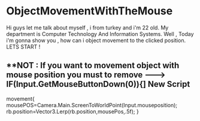 # ObjectMovementWithTheMouse
Hi guys let me talk about myself , i from turkey and i'm 22 old. My department is Computer Technology And Information Systems. 
Well , Today i'm gonna show you , how can i object movement to the clicked position. LETS START !

**NOT : If you want to movement object with mouse position you must to remove ---> IF(Input.GetMouseButtonDown(0)){]
New Script 
------------------------------------
movement{
  mousePOS=Camera.Main.ScreenToWorldPoint(Input.mouseposition);
  rb.position=Vector3.Lerp(rb.position,mousePos,.5f);
}
